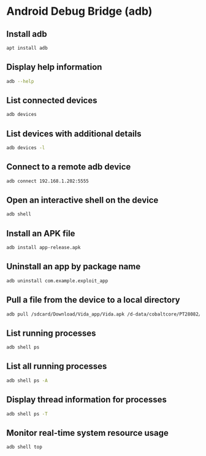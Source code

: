 # Android Debug Bridge (adb)

## Install adb
```sh
apt install adb
```

## Display help information
```sh
adb --help
```

## List connected devices
```sh
adb devices
```

## List devices with additional details
```sh
adb devices -l
```

## Connect to a remote adb device
```sh
adb connect 192.168.1.202:5555
```

## Open an interactive shell on the device
```sh
adb shell
```

## Install an APK file
```sh
adb install app-release.apk
```

## Uninstall an app by package name
```sh
adb uninstall com.example.exploit_app
```

## Pull a file from the device to a local directory
```sh
adb pull /sdcard/Download/Vida_app/Vida.apk /d-data/cobaltcore/PT28082/Vida.apk
```

## List running processes
```sh
adb shell ps
```

## List all running processes
```sh
adb shell ps -A
```

## Display thread information for processes
```sh
adb shell ps -T
```

## Monitor real-time system resource usage
```sh
adb shell top
```
